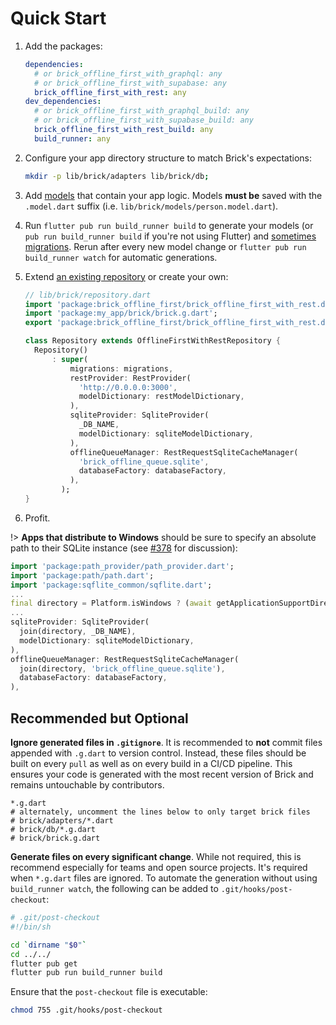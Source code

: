 # Quick Start

1. Add the packages:

   ```yaml
   dependencies:
     # or brick_offline_first_with_graphql: any
     # or brick_offline_first_with_supabase: any
     brick_offline_first_with_rest: any
   dev_dependencies:
     # or brick_offline_first_with_graphql_build: any
     # or brick_offline_first_with_supabase_build: any
     brick_offline_first_with_rest_build: any
     build_runner: any
   ```

1. Configure your app directory structure to match Brick's expectations:
   ```bash
   mkdir -p lib/brick/adapters lib/brick/db;
   ```
1. Add [models](../data/models) that contain your app logic. Models **must be** saved with the `.model.dart` suffix (i.e. `lib/brick/models/person.model.dart`).
1. Run `flutter pub run build_runner build` to generate your models (or `pub run build_runner build` if you're not using Flutter) and [sometimes migrations](../sqlite.md#intelligent-migrations). Rerun after every new model change or `flutter pub run build_runner watch` for automatic generations.
1. Extend [an existing repository](../data/repositories.md) or create your own:

   ```dart
   // lib/brick/repository.dart
   import 'package:brick_offline_first/brick_offline_first_with_rest.dart';
   import 'package:my_app/brick/brick.g.dart';
   export 'package:brick_offline_first/brick_offline_first_with_rest.dart' show And, Or, Query, QueryAction, Where, WherePhrase;

   class Repository extends OfflineFirstWithRestRepository {
     Repository()
         : super(
             migrations: migrations,
             restProvider: RestProvider(
               'http://0.0.0.0:3000',
               modelDictionary: restModelDictionary,
             ),
             sqliteProvider: SqliteProvider(
               _DB_NAME,
               modelDictionary: sqliteModelDictionary,
             ),
             offlineQueueManager: RestRequestSqliteCacheManager(
               'brick_offline_queue.sqlite',
               databaseFactory: databaseFactory,
             ),
           );
   }
   ```

1. Profit.

!> **Apps that distribute to Windows** should be sure to specify an absolute path to their SQLite instance (see [#378](https://github.com/GetDutchie/brick/pull/378/files) for discussion):

```dart
import 'package:path_provider/path_provider.dart';
import 'package:path/path.dart';
import 'package:sqflite_common/sqflite.dart';
...
final directory = Platform.isWindows ? (await getApplicationSupportDirectory()).path : await getDatabasesPath();
...
sqliteProvider: SqliteProvider(
  join(directory, _DB_NAME),
  modelDictionary: sqliteModelDictionary,
),
offlineQueueManager: RestRequestSqliteCacheManager(
  join(directory, 'brick_offline_queue.sqlite'),
  databaseFactory: databaseFactory,
),
```

## Recommended but Optional

**Ignore generated files in `.gitignore`**. It is recommended to **not** commit files appended with `.g.dart` to version control. Instead, these files should be built on every `pull` as well as on every build in a CI/CD pipeline. This ensures your code is generated with the most recent version of Brick and remains untouchable by contributors.

```
*.g.dart
# alternately, uncomment the lines below to only target brick files
# brick/adapters/*.dart
# brick/db/*.g.dart
# brick/brick.g.dart
```

**Generate files on every significant change**. While not required, this is recommend especially for teams and open source projects. It's required when `*.g.dart` files are ignored. To automate the generation without using `build_runner watch`, the following can be added to `.git/hooks/post-checkout`:

```bash
# .git/post-checkout
#!/bin/sh

cd `dirname "$0"`
cd ../../
flutter pub get
flutter pub run build_runner build
```

Ensure that the `post-checkout` file is executable:

```bash
chmod 755 .git/hooks/post-checkout
```
